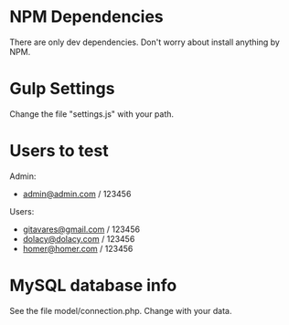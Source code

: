 # NPM Dependencies

There are only dev dependencies. Don't worry about install anything by NPM.

# Gulp Settings

Change the file "settings.js" with your path.

# Users to test

Admin: 
- admin@admin.com / 123456

Users:
- gitavares@gmail.com / 123456
- dolacy@dolacy.com / 123456
- homer@homer.com / 123456

# MySQL database info

See the file model/connection.php. Change with your data.
